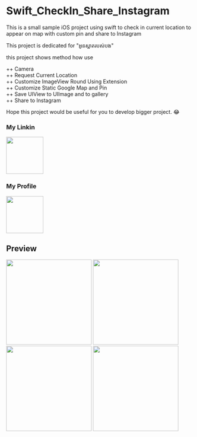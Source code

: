 # Swift_CheckIn_Share_Instagram
This is a small sample iOS project using swift to check in current location to appear on map with custom pin and share to Instagram

This project is dedicated for "អូនស្អាតរបស់បង"

this project shows method how use

++ Camera<br/>
++ Request Current Location<br/>
++ Customize ImageView Round Using Extension<br/>
++ Customize Static Google Map and Pin<br/>
++ Save UIView to UIImage and to gallery<br/>
++ Share to Instagram<br/>

Hope this project would be useful for you to develop bigger project. 😂

<h3>My Linkin</h3>
<a target="_blank" href="http://www.linkedin.com/in/cheamseta"><img width="100px" src="https://cdn4.iconfinder.com/data/icons/social-media-pro-icons/1080/Linkin-01-128.png"/></a>

<h3>My Profile</h3>
<a target="_blank" href="http://cheamseta.herokuapp.com/"><img width="100px" src="https://graph.facebook.com/10205416160197106/picture?type=large&return_ssl_resources=1"/></a>

## Preview

<img src="https://firebasestorage.googleapis.com/v0/b/hubgit-cea1c.appspot.com/o/swift-instagram.png?alt=media&token=aa01888e-209b-4a1d-824b-9dca68f2c643" width="230"/>
<img src="https://firebasestorage.googleapis.com/v0/b/hubgit-cea1c.appspot.com/o/swift-instagram2.png?alt=media&token=e0afcf60-c5f8-4769-ba38-3cd9a42a377e" width="230"/>
<img src="https://firebasestorage.googleapis.com/v0/b/hubgit-cea1c.appspot.com/o/swift-instagram1.png?alt=media&token=7e669120-cca9-4bf2-871f-e28498a63f5f" width="230"/>
<img src="https://firebasestorage.googleapis.com/v0/b/hubgit-cea1c.appspot.com/o/instagram5.PNG?alt=media&token=f7896557-733b-4eb5-b2fa-1c8030f172d1" width="230"/>



